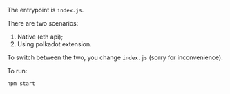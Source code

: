 The entrypoint is `index.js`. 

There are two scenarios:

1. Native (eth api);
2. Using polkadot extension.

To switch between the two, you change `index.js` (sorry for inconvenience).

To run:

```
npm start
```
